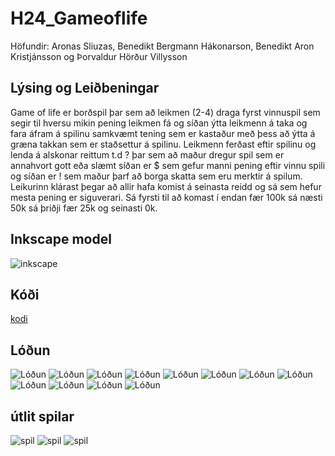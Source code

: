 # H24_Gameoflife
Höfundir: Aronas Sliuzas, Benedikt Bergmann Hákonarson, Benedikt Aron Kristjánsson og Þorvaldur Hörður Villysson


## Lýsing og Leiðbeningar
Game of life er borðspil þar sem að leikmen (2-4) draga fyrst vinnuspil sem segir til hversu mikin pening leikmen fá og síðan ýtta leikmenn á taka og fara áfram á spilinu samkvæmt tening sem er kastaður með þess að ýtta á græna takkan sem er staðsettur á spilinu. Leikmenn ferðast eftir spilinu og lenda á alskonar reittum t.d ? þar sem að maður dregur spil sem er annahvort gott eða slæmt síðan er $ sem gefur manni pening eftir vinnu spili og síðan er ! sem maður þarf að borga skatta sem eru merktir á spilum. Leikurinn klárast þegar að allir hafa komist á seinasta reidd og sá sem hefur mesta pening er siguverari. Sá fyrsti til að komast í endan fær 100k sá næsti 50k sá þriðji fær 25k og seinasti 0k.


## Inkscape model

![inkscape](inkscape.svg)

## Kóði

[kodi](main.py)

## Lóðun
![Lóðun](IMG_4973.jpeg)
![Lóðun](IMG_4972.jpeg)
![Lóðun](IMG_4971.jpeg)
![Lóðun](IMG_4970.jpeg)
![Lóðun](IMG_4969.jpeg)
![Lóðun](IMG_4968.jpeg)
![Lóðun](IMG_4975.jpeg)
![Lóðun](IMG_4976.jpeg)
![Lóðun](IMG_4977.jpeg)
![Lóðun](IMG_4978.jpeg)
![Lóðun](IMG_4979.jpg)
![Lóðun](IMG_4980.jpg)
## útlit spilar
![spil](IMG_4983.jpg)
![spil](IMG_4984.jpg)
![spil](IMG_4985.jpg)


